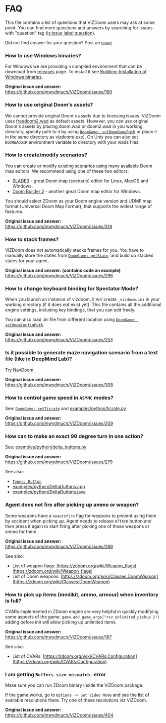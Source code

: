 # FAQ

This file contains a list of questions that ViZDoom users may ask at some point.
You can find more questions and answers by searching for issues with "question" tag
([is:issue label:question](https://github.com/mwydmuch/ViZDoom/issues?utf8=%E2%9C%93&q=is%3Aissue+label%3Aquestion)).

Did not find answer for your question? Post an [issue](https://github.com/mwydmuch/ViZDoom/issues)


### How to use Windows binaries?

For Windows we are providing a compiled environment that can be download from [releases](https://github.com/mwydmuch/ViZDoom/releases) page.
To install it see [Building: Installation of Windows binaries](Building.md#windows_bin).


**Original issue and answer:**
https://github.com/mwydmuch/ViZDoom/issues/190


### How to use original Doom's assets?

We cannot provide original Doom's assets due to licensing issues.
ViZDoom uses [freedoom2.wad](https://freedoom.github.io) as default assets.
However, you can use original Doom's assets by placing doom.wad or doom2.wad in you working directory, specify path to it by using [`DoomGame: setDoomGamePath`](DoomGame.md#setDoomGamePath) or place it in the same directory as vizdoom(.exe). 
On Unix you can also set `DOOMWADDIR` environment variable to directory with your wads files.


### How to create/modify scenarios?

You can create or modify existing scenarios using many available Doom map editors.
We recommend using one of these two editors:
- [SLADE3](http://slade.mancubus.net/) - great Doom map (scenario) editor for Linux, MacOS and Windows.
- [Doom Builder 2](http://www.doombuilder.com/) - another great Doom map editor for Windows.

You should select ZDoom as your Doom engine version and UDMF map format (Universal Doom Map Format),
that supports the widest range of features.

**Original issue and answer:**
https://github.com/mwydmuch/ViZDoom/issues/319

### How to stack frames?

ViZDoom does not automatically stacks frames for you.
You have to manually store the states from [`DoomGame: getState`](DoomGame.md#getState). and build up stacked states for your agent.

**Original issue and answer: (contains code an example)**
https://github.com/mwydmuch/ViZDoom/issues/296


### How to change keyboard binding for Spectator Mode?

When you launch an instance of vizdoom, it will create `_vizdoom.ini` in your working directory (if it does not exist yet).
This file contains all the additional engine settings, including key bindings, that you can edit freely.

You can also load .ini file from different location using [`DoomGame: setDoomConfigPath`](DoomGame.md#setDoomConfigPath).

**Original issue and answer:**
https://github.com/mwydmuch/ViZDoom/issues/253


### Is it possible to generate maze navigation scenario from a text file (like in DeepMind Lab)?

Try [NavDoom](https://github.com/agiantwhale/navdoom).

**Original issue and answer:**
https://github.com/mwydmuch/ViZDoom/issues/308


### How to control game speed in `ASYNC` modes?

See: [`DoomGame: setTicrate`](DoomGame.md#setTicrate) and [examples/python/ticrate.py](https://github.com/mwydmuch/ViZDoom/tree/master/examples/python/ticrate.py)

**Original issue and answer:**
https://github.com/mwydmuch/ViZDoom/issues/209


### How can to make an exact 90 degree turn in one action?

See: [examples/python/delta_buttons.py](https://github.com/mwydmuch/ViZDoom/tree/master/examples/python/delta_buttons.py)

**Original issue and answer:**
https://github.com/mwydmuch/ViZDoom/issues/279

See also:
- [`Types: Button`](Types.md#button)
- [examples/python/DeltaDuttons.cpp](https://github.com/mwydmuch/ViZDoom/tree/master/examples/cpp/DeltaDuttons.cpp)
- [examples/python/DeltaDuttons.java](https://github.com/mwydmuch/ViZDoom/tree/master/examples/java/DeltaDuttons.java)


### Agent does not fire after picking up ammo or weapon?

Some weapons have a `noautofire` flag for weapons to prevent using them by accident when picking up.
Agent needs to release `ATTACK` button and then press it again to start firing after picking one of those weapons or ammo for them.

**Original issue and answer:**
https://github.com/mwydmuch/ViZDoom/issues/289

See also:
- List of weapon flags: [https://zdoom.org/wiki/Weapon_flags](https://zdoom.org/wiki/Weapon_flags)
- List of Doom weapons: [https://zdoom.org/wiki/Classes:DoomWeapon](https://zdoom.org/wiki/Classes:DoomWeapon)


### How to pick up items (medikit, ammo, armour) when inventory is full?

CVARs implemented in ZDoom engine are very helpful in quickly modifying some aspects of the game.
`game.add_game_args("+sv_unlimited_pickup 1")` adding before init will allow picking up unlimited items.

**Original issue and answer:**
https://github.com/mwydmuch/ViZDoom/issues/187

See also:
- List of CVARs: [https://zdoom.org/wiki/CVARs:Configuration](https://zdoom.org/wiki/CVARs:Configuration)

### I am getting `Buffers size mismatch.` error 

Make sure you can run ZDoom binary inside the ViZDoom package.

If the game works, go to `Options -> Set Video Mode` and see the list of available resolutions there. Try one of these resolutions viz ViZDoom.

**Original issue and answer:**
https://github.com/mwydmuch/ViZDoom/issues/404
